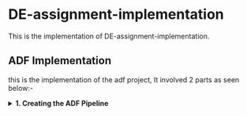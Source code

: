 # DE-assignment-implementation

This is the implementation of DE-assignment-implementation.

## ADF Implementation

this is the implementation of the adf project, It involved 2 parts as seen below:-
<details>
  <summary><strong>1. Creating the ADF Pipeline </strong></summary>

<details>
  <summary><strong>1. Creating Databricks Notebooks </strong></summary>

</details>


###
## Databricks Implementation

Explain your Databricks implementation here. Include information about notebooks, clusters, workflows, and integration with other systems.

### Question 1

Provide details for Question 1 here, explaining the specific part of the Databricks implementation or addressing the first topic.

### Question 2

Provide details for Question 2 here, explaining another part of the Databricks implementation or addressing the second topic.
